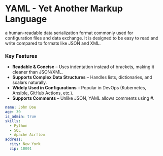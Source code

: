 # YAML - Yet Another Markup Language
a human-readable data serialization format commonly used for configuration files and data exchange. It is designed to be easy to read and write compared to formats like JSON and XML.
### Key Features
* **Readable & Concise** – Uses indentation instead of brackets, making it cleaner than JSON/XML.
* **Supports Complex Data Structures** – Handles lists, dictionaries, and scalars naturally.
* **Widely Used in Configurations** – Popular in DevOps (Kubernetes, Ansible, GitHub Actions, etc.).
* **Supports Comments** – Unlike JSON, YAML allows comments using #.
```yml
name: John Doe
age: 30
is_admin: true
skills:
  - Python
  - SQL
  - Apache Airflow
address:
  city: New York
  zip: 10001
```